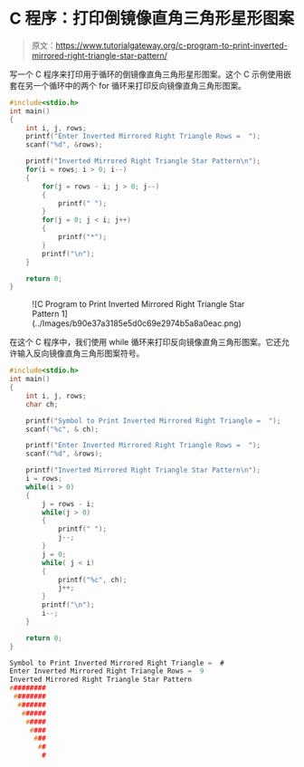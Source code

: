 # C 程序：打印倒镜像直角三角形星形图案

> 原文：<https://www.tutorialgateway.org/c-program-to-print-inverted-mirrored-right-triangle-star-pattern/>

写一个 C 程序来打印用于循环的倒镜像直角三角形星形图案。这个 C 示例使用嵌套在另一个循环中的两个 for 循环来打印反向镜像直角三角形图案。

```c
#include<stdio.h>
int main()
{
 	int i, j, rows; 
 	printf("Enter Inverted Mirrored Right Triangle Rows =  ");
 	scanf("%d", &rows);

    printf("Inverted Mirrored Right Triangle Star Pattern\n");
	for(i = rows; i > 0; i--)
	{
		for(j = rows - i; j > 0; j--)
		{
			printf(" ");
		}
        for(j = 0; j < i; j++)
        {
            printf("*");
        }
		printf("\n");
	}

 	return 0;
}
```

<figure class="wp-block-image size-large">![C Program to Print Inverted Mirrored Right Triangle Star Pattern 1](../Images/b90e37a3185e5d0c69e2974b5a8a0eac.png)</figure>

在这个 C 程序中，我们使用 while 循环来打印反向镜像直角三角形图案。它还允许输入反向镜像直角三角形图案符号。

```c
#include<stdio.h>
int main()
{
 	int i, j, rows;
	char ch;

    printf("Symbol to Print Inverted Mirrored Right Triangle =  ");
    scanf("%c", & ch);

 	printf("Enter Inverted Mirrored Right Triangle Rows =  ");
 	scanf("%d", &rows);

    printf("Inverted Mirrored Right Triangle Star Pattern\n");
	i = rows;
	while(i > 0)
	{
		j = rows - i;
		while(j > 0)
		{
			printf(" ");
			j--;
		}
		j = 0;
        while( j < i)
        {
            printf("%c", ch);
			j++;
        }
		printf("\n");
		i--;
	}

 	return 0;
}
```

```c
Symbol to Print Inverted Mirrored Right Triangle =  #
Enter Inverted Mirrored Right Triangle Rows =  9
Inverted Mirrored Right Triangle Star Pattern
#########
 ########
  #######
   ######
    #####
     ####
      ###
       ##
        #
```
